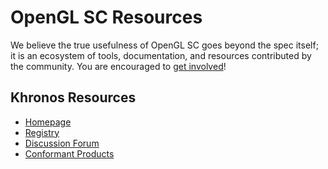 # OpenGL SC Resources

We believe the true usefulness of OpenGL SC goes beyond the spec itself; it is an ecosystem of tools, documentation, and resources contributed by the community. You are encouraged to [get involved](https://github.com/KhronosGroup/Khronosdotorg)!

## Khronos Resources
* [Homepage](https://www.khronos.org/openglsc)
* [Registry](https://www.khronos.org/registry/OpenGL/index_sc.php)
* [Discussion Forum](https://forums.khronos.org/forumdisplay.php/76-OpenGL-SC)
* [Conformant Products](https://www.khronos.org/conformance/adopters/conformant-products/openglsc)
